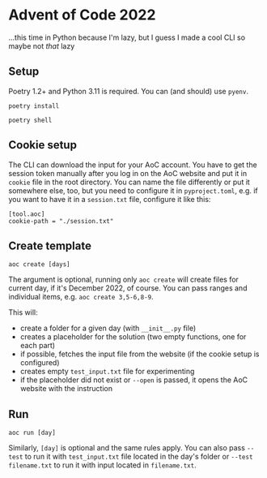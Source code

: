 # Advent of Code 2022

...this time in Python because I'm lazy, but I guess I made a cool CLI so maybe not _that_ lazy

## Setup

Poetry 1.2+ and Python 3.11 is required. You can (and should) use `pyenv`.

`poetry install`

`poetry shell`

## Cookie setup

The CLI can download the input for your AoC account. You have to get the session token manually after you log in on the AoC website
and put it in `cookie` file in the root directory. You can name the file differently or put it somewhere else, too, but you need to configure it
in `pyproject.toml`, e.g. if you want to have it in a `session.txt` file, configure it like this:

```
[tool.aoc]
cookie-path = "./session.txt"
```

## Create template

`aoc create [days]`

The argument is optional, running only `aoc create` will create files for current day,
if it's December 2022, of course. You can pass ranges and individual items, e.g. `aoc create 3,5-6,8-9`.

This will:

- create a folder for a given day (with `__init__.py` file)
- creates a placeholder for the solution (two empty functions, one for each part)
- if possible, fetches the input file from the website (if the cookie setup is configured)
- creates empty `test_input.txt` file for experimenting
- if the placeholder did not exist or `--open` is passed, it opens the AoC website with the instruction

## Run

`aoc run [day]`

Similarly, `[day]` is optional and the same rules apply. You can also pass `--test` to run it
with `test_input.txt` file located in the day's folder or `--test filename.txt`
to run it with input located in `filename.txt`.

